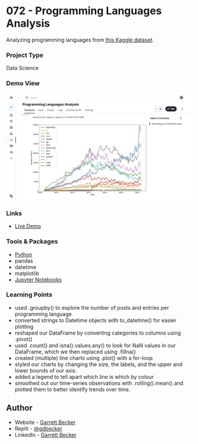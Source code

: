 # 072 - Programming Languages Analysis

Analyzing programming languages from [this Kaggle dataset](https://www.kaggle.com/datasets/rohitthakur/programming-language-popularity).

### Project Type

Data Science

### Demo View

![](./072-programming-languages-analysis.jpg)

### Links

- [Live Demo](https://www.kaggle.com/code/garrettbecker/programming-languages-analysis/notebook)

### Tools & Packages

- [Python](https://www.python.org)
- pandas
- datetime
- matplotlib
- [Jupyter Notebooks](https://jupyter.org)

### Learning Points

- used .groupby() to explore the number of posts and entries per programming language
- converted strings to Datetime objects with to_datetime() for easier plotting
- reshaped our DataFrame by converting categories to columns using .pivot()
- used .count() and isna().values.any() to look for NaN values in our DataFrame, which we then replaced using .fillna()
- created (multiple) line charts using .plot() with a for-loop
- styled our charts by changing the size, the labels, and the upper and lower bounds of our axis.
- added a legend to tell apart which line is which by colour
- smoothed out our time-series observations with .rolling().mean() and plotted them to better identify trends over time.

## Author

- Website - [Garrett Becker]()
- Replit - [@gdbecker](https://replit.com/@gdbecker)
- LinkedIn - [Garrett Becker](https://www.linkedin.com/in/garrett-becker-923b4a106/)